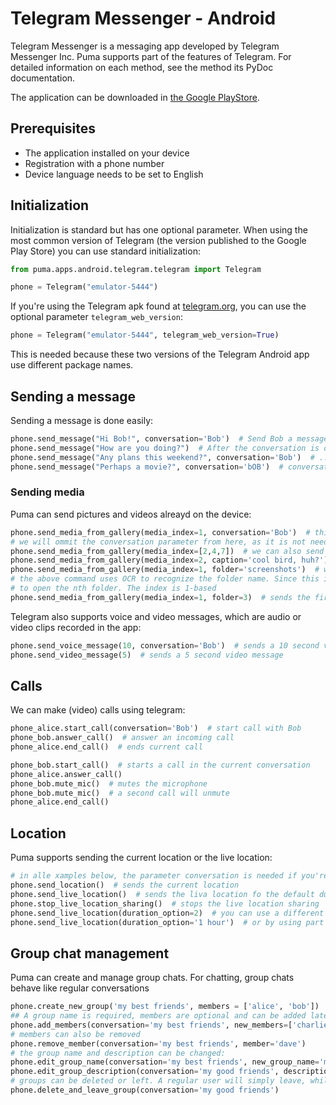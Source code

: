 # Telegram Messenger - Android

Telegram Messenger is a messaging app developed by Telegram Messenger Inc.
Puma supports part of the features of Telegram.
For detailed information on each method, see the method its PyDoc documentation.

The application can be downloaded
in [the Google PlayStore](https://play.google.com/store/apps/details?id=org.telegram.messenger).

## Prerequisites

- The application installed on your device
- Registration with a phone number
- Device language needs to be set to English

## Initialization

Initialization is standard but has one optional parameter.
When using the most common version of Telegram (the version published to the Google Play Store) you can use standard
initialization:

```python
from puma.apps.android.telegram.telegram import Telegram

phone = Telegram("emulator-5444")
```

If you're using the Telegram apk found at [telegram.org](https://telegram.org/android), you can use the optional
parameter `telegram_web_version`:

```python
phone = Telegram("emulator-5444", telegram_web_version=True)
```

This is needed because these two versions of the Telegram Android app use different package names.

## Sending a message

Sending a message is done easily:

```python
phone.send_message("Hi Bob!", conversation='Bob')  # Send Bob a message
phone.send_message("How are you doing?")  # After the conversation is opened, the conversation parameter is not needed
phone.send_message("Any plans this weekend?", conversation='Bob')  # ...But it's not a problem
phone.send_message("Perhaps a movie?", conversation='bOB')  # conversation names need to match exactly, but are case-insensitive
```

### Sending media

Puma can send pictures and videos alreayd on the device:

```python
phone.send_media_from_gallery(media_index=1, conversation='Bob')  # this picks the first picture in the media picker
# we will ommit the conversation parameter from here, as it is not needed once we have opened a conversation
phone.send_media_from_gallery(media_index=[2,4,7])  # we can also send multiple files: the 2nd, 4th and 7th
phone.send_media_from_gallery(media_index=2, caption='cool bird, huh?')  # captions are also supported
phone.send_media_from_gallery(media_index=1, folder='screenshots')  # we can also choose media files from a specific folder
# the above command uses OCR to recognize the folder name. Since this is not 100% reliable, you can also use an index
# to open the nth folder. The index is 1-based
phone.send_media_from_gallery(media_index=1, folder=3)  # sends the first media file from the 3rd folder in the Telegram dropdown 
```
Telegram also supports voice and video messages, which are audio or video clips recorded in the app:
```python
phone.send_voice_message(10, conversation='Bob')  # sends a 10 second voice message
phone.send_video_message(5)  # sends a 5 second video message
```


## Calls

We can make (video) calls using telegram:

```python
phone_alice.start_call(conversation='Bob')  # start call with Bob
phone_bob.answer_call()  # answer an incoming call
phone_alice.end_call()  # ends current call

phone_bob.start_call()  # starts a call in the current conversation
phone_alice.answer_call()
phone_bob.mute_mic()  # mutes the microphone
phone_bob.mute_mic()  # a second call will unmute
phone_alice.end_call()
```

## Location

Puma supports sending the current location or the live location:
```python
# in alle xamples below, the parameter conversation is needed if you're not currently in a conversation. We omit it here.
phone.send_location()  # sends the current location
phone.send_live_location()  # sends the liva location fo the default duration
phone.stop_live_location_sharing()  # stops the live location sharing
phone.send_live_location(duration_option=2)  # you can use a different duration option, by using a 1-based index
phone.send_live_location(duration_option='1 hour')  # or by using part of the UI text that's in view. This is readable code but less stable
```

## Group chat management

Puma can create and manage group chats. For chatting, group chats behave like regular conversations
```python
phone.create_new_group('my best friends', members = ['alice', 'bob'])  # Creates a group.
## A group name is required, members are optional and can be added later:
phone.add_members(conversation='my best friends', new_members=['charlie, dave'])
# members can also be removed
phone.remove_member(conversation='my best friends', member='dave')
# the group name and description can be changed:
phone.edit_group_name(conversation='my best friends', new_group_name='my good friends')
phone.edit_group_description(conversation='my good friends', description='Since 1999!')
# groups can be deleted or left. A regular user will simply leave, while the group owner will delete the group:
phone.delete_and_leave_group(conversation='my good friends')
```